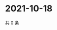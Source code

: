 # 2021-10-18

共 0 条

<!-- BEGIN WEIBO -->
<!-- 最后更新时间 Mon Oct 18 2021 03:09:08 GMT+0800 (China Standard Time) -->

<!-- END WEIBO -->
